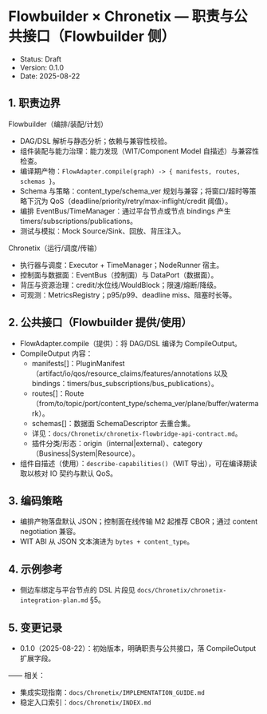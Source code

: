 # Flowbuilder × Chronetix — 职责与公共接口（Flowbuilder 侧）

- Status: Draft
- Version: 0.1.0
- Date: 2025-08-22

## 1. 职责边界

Flowbuilder（编排/装配/计划）
- DAG/DSL 解析与静态分析；依赖与兼容性校验。
- 组件装配与能力治理：能力发现（WIT/Component Model 自描述）与兼容性检查。
- 编译期产物：`FlowAdapter.compile(graph) -> { manifests, routes, schemas }`。
- Schema 与策略：content_type/schema_ver 规划与兼容；将窗口/超时等策略下沉为 QoS（deadline/priority/retry/max-inflight/credit 阈值）。
- 编排 EventBus/TimeManager：通过平台节点或节点 bindings 产生 timers/subscriptions/publications。
- 测试与模拟：Mock Source/Sink、回放、背压注入。

Chronetix（运行/调度/传输）
- 执行器与调度：Executor + TimeManager；NodeRunner 宿主。
- 控制面与数据面：EventBus（控制面）与 DataPort（数据面）。
- 背压与资源治理：credit/水位线/WouldBlock；限速/熔断/降级。
- 可观测：MetricsRegistry；p95/p99、deadline miss、阻塞时长等。

## 2. 公共接口（Flowbuilder 提供/使用）

- FlowAdapter.compile（提供）：将 DAG/DSL 编译为 CompileOutput。
- CompileOutput 内容：
  - manifests[]：PluginManifest（artifact/io/qos/resource_claims/features/annotations 以及 bindings：timers/bus_subscriptions/bus_publications）。
  - routes[]：Route（from/to/topic/port/content_type/schema_ver/plane/buffer/watermark）。
  - schemas[]：数据面 SchemaDescriptor 去重合集。
  - 详见：`docs/Chronetix/chronetix-flowbridge-api-contract.md`。
  - 插件分类/形态：origin（internal|external）、category（Business|System|Resource）。
- 组件自描述（使用）：`describe-capabilities()`（WIT 导出），可在编译期读取以核对 IO 契约与默认 QoS。

## 3. 编码策略

- 编排产物落盘默认 JSON；控制面在线传输 M2 起推荐 CBOR；通过 content negotiation 兼容。
- WIT ABI 从 JSON 文本演进为 `bytes + content_type`。

## 4. 示例参考

- 侧边车绑定与平台节点的 DSL 片段见 `docs/Chronetix/chronetix-integration-plan.md` §5。

## 5. 变更记录

- 0.1.0（2025-08-22）：初始版本，明确职责与公共接口，落 CompileOutput 扩展字段。

——
相关：
- 集成实现指南：`docs/Chronetix/IMPLEMENTATION_GUIDE.md`
- 稳定入口索引：`docs/Chronetix/INDEX.md`